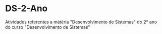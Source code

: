 # DS-2-Ano
Atividades referentes a mátéria "Desenvolvimento de Sistemas" do 2° ano do curso "Desenvolvimento de Sistemas"
